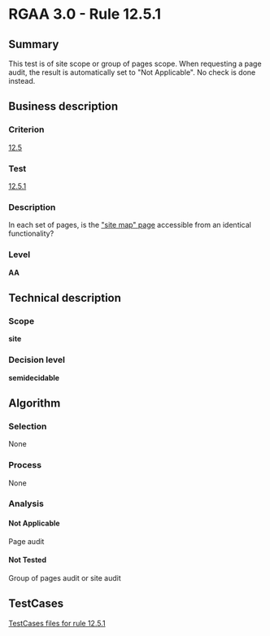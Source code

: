 # RGAA 3.0 -  Rule 12.5.1

## Summary

This test is of site scope or group of pages scope. When requesting a page audit, the result is automatically set to "Not Applicable". No check is done instead.

## Business description

### Criterion

[12.5](http://disic.github.io/rgaa_referentiel_en/RGAA3.0_Criteria_English_version_v1.html#crit-12-5)

### Test

[12.5.1](http://disic.github.io/rgaa_referentiel_en/RGAA3.0_Criteria_English_version_v1.html#test-12-5-1)

### Description
In each set of pages,
    is the <a href="http://disic.github.io/rgaa_referentiel_en/RGAA3.0_Glossary_English_version_v1.html#mPlanSite">"site
  map" page</a> accessible from an identical
    functionality? 


### Level

**AA**

## Technical description

### Scope

**site**

### Decision level

**semidecidable**

## Algorithm

### Selection

None

### Process

None

### Analysis

#### Not Applicable

Page audit 

#### Not Tested

Group of pages audit or site audit



##  TestCases 

[TestCases files for rule 12.5.1](https://github.com/Asqatasun/Asqatasun/tree/master/rules/rules-rgaa3.0/src/test/resources/testcases/rgaa30/Rgaa30Rule120501/) 


